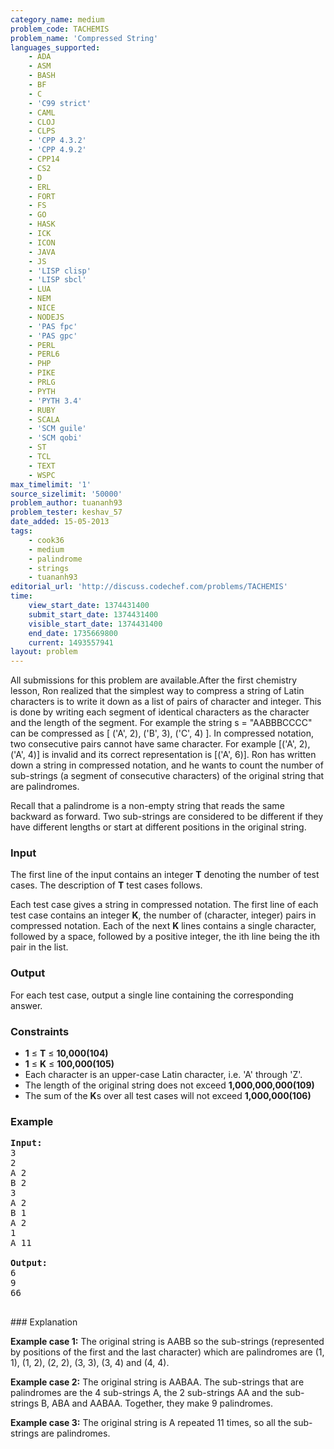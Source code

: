 ```yaml
---
category_name: medium
problem_code: TACHEMIS
problem_name: 'Compressed String'
languages_supported:
    - ADA
    - ASM
    - BASH
    - BF
    - C
    - 'C99 strict'
    - CAML
    - CLOJ
    - CLPS
    - 'CPP 4.3.2'
    - 'CPP 4.9.2'
    - CPP14
    - CS2
    - D
    - ERL
    - FORT
    - FS
    - GO
    - HASK
    - ICK
    - ICON
    - JAVA
    - JS
    - 'LISP clisp'
    - 'LISP sbcl'
    - LUA
    - NEM
    - NICE
    - NODEJS
    - 'PAS fpc'
    - 'PAS gpc'
    - PERL
    - PERL6
    - PHP
    - PIKE
    - PRLG
    - PYTH
    - 'PYTH 3.4'
    - RUBY
    - SCALA
    - 'SCM guile'
    - 'SCM qobi'
    - ST
    - TCL
    - TEXT
    - WSPC
max_timelimit: '1'
source_sizelimit: '50000'
problem_author: tuananh93
problem_tester: keshav_57
date_added: 15-05-2013
tags:
    - cook36
    - medium
    - palindrome
    - strings
    - tuananh93
editorial_url: 'http://discuss.codechef.com/problems/TACHEMIS'
time:
    view_start_date: 1374431400
    submit_start_date: 1374431400
    visible_start_date: 1374431400
    end_date: 1735669800
    current: 1493557941
layout: problem
---
```

All submissions for this problem are available.After the first chemistry lesson, Ron realized that the simplest way to compress a string of Latin characters is to write it down as a list of pairs of character and integer. This is done by writing each segment of identical characters as the character and the length of the segment.
For example the string s = "AABBBCCCC" can be compressed as \[ ('A', 2), ('B', 3), ('C', 4) \].
In compressed notation, two consecutive pairs cannot have same character. For example \[('A', 2), ('A', 4)\] is invalid and its correct representation is \[('A', 6)\]. Ron has written down a string in compressed notation, and he wants to count the number of sub-strings (a segment of consecutive characters) of the original string that are palindromes.

Recall that a palindrome is a non-empty string that reads the same backward as forward. Two sub-strings are considered to be different if they have different lengths or start at different positions in the original string.

### Input

The first line of the input contains an integer **T** denoting the number of test cases. The description of **T** test cases follows. 

Each test case gives a string in compressed notation. The first line of each test case contains an integer **K**, the number of (character, integer) pairs in compressed notation. Each of the next **K** lines contains a single character, followed by a space, followed by a positive integer, the ith line being the ith pair in the list.

### Output

For each test case, output a single line containing the corresponding answer.

### Constraints

- **1** ≤ **T** ≤ **10,000(104)**
- **1** ≤ **K** ≤ **100,000(105)**
- Each character is an upper-case Latin character, i.e. 'A' through 'Z'.
- The length of the original string does not exceed **1,000,000,000(109)**
- The sum of the **K**s over all test cases will not exceed **1,000,000(106)**

### Example

<pre><b>Input:</b>
3
2
A 2
B 2
3
A 2
B 1
A 2
1
A 11

<b>Output:</b>
6
9
66

</pre>### Explanation

**Example case 1:** 
The original string is AABB so the sub-strings
(represented by positions of the first and the last character) which are palindromes are (1, 1), (1, 2), (2, 2), (3, 3), (3, 4) and (4, 4).

**Example case 2:** 
The original string is AABAA. The sub-strings that are palindromes are the 4 sub-strings A, the 2 sub-strings AA and the sub-strings B, ABA and AABAA. Together, they make 9 palindromes.

**Example case 3:** 
The original string is A repeated 11 times, so all the sub-strings are palindromes.
